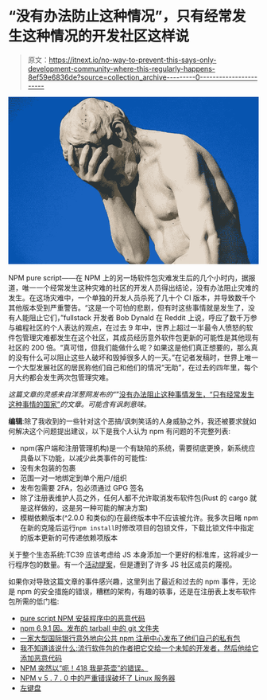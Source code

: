 # “没有办法防止这种情况”，只有经常发生这种情况的开发社区这样说

> 原文：<https://itnext.io/no-way-to-prevent-this-says-only-development-community-where-this-regularly-happens-8ef59e6836de?source=collection_archive---------0----------------------->

![](img/0af46c18bf16c1d2e342e4d0c8736663.png)

NPM pure script——在 NPM 上的另一场软件包灾难发生后的几个小时内，据报道，唯一一个经常发生这种灾难的社区的开发人员得出结论，没有办法阻止灾难的发生。在这场灾难中，一个单独的开发人员杀死了几十个 CI 版本，并导致数千个其他版本受到严重警告。“这是一个可怕的悲剧，但有时这些事情就是发生了，没有人能阻止它们，”fullstack 开发者 Bob Dynald 在 Reddit 上说，呼应了数千万参与编程社区的个人表达的观点，在过去 9 年中，世界上超过一半最令人愤怒的软件包管理灾难都发生在这个社区，其成员经历意外软件包更新的可能性是其他现有社区的 200 倍。“真可惜，但我们能做什么呢？如果这是他们真正想要的，那么真的没有什么可以阻止这些人破坏和毁掉很多人的一天。”在记者发稿时，世界上唯一一个大型发展社区的居民称他们自己和他们的情况“无助”，在过去的四年里，每个月大约都会发生两次包管理灾难。

*这篇文章的灵感来自洋葱网发布的“*”[没有办法阻止这种事情发生，“只有经常发生这种事情的国家”](https://www.theonion.com/no-way-to-prevent-this-says-only-nation-where-this-r-1835173950)*的文章。可能含有讽刺意味。*

**编辑**:除了我收到的一些针对这个恶搞/讽刺笑话的人身威胁之外，我还被要求就如何解决这个问题提出建议，以下是我个人认为 npm 有问题的不完整列表:

*   npm(客户端和注册管理机构)是一个有缺陷的系统，需要彻底更换，新系统应具备以下功能，以减少此类事件的可能性:
*   没有未包装的包裹
*   范围一对一地绑定到单个用户/组织
*   发布包需要 2FA，包必须通过 GPG 签名
*   除了注册表维护人员之外，任何人都不允许取消发布软件包(Rust 的 cargo 就是这样做的，这是另一种可能的解决方案)
*   模糊依赖版本(^2.0.0 和类似的)在最终版本中不应该被允许。我多次目睹 npm 在新的克隆后运行`npm install`时修改项目的包锁文件，下载比锁文件中指定的版本更新的可传递依赖项版本

关于整个生态系统:TC39 应该考虑给 JS 本身添加一个更好的标准库，这将减少一行程序包的数量。有一个[活动提案](https://github.com/tc39/proposal-javascript-standard-library)，但是遭到了许多 JS 社区成员的蔑视。

如果你对导致这篇文章的事件感兴趣，这里列出了最近和过去的 npm 事件，无论是 npm 的安全措施的错误，糟糕的架构，有趣的轶事，还是在注册表上发布软件包所需的低门槛:

*   [pure script NPM 安装程序中的恶意代码](https://harry.garrood.me/blog/malicious-code-in-purescript-npm-installer/)
*   [npm 6.9.1 因。发布的 tarball 中的 git 文件夹](https://npm.community/t/npm-6-9-1-is-broken-due-to-git-folder-in-published-tarball/8454)
*   [一家大型国际银行意外地向公共 npm 注册中心发布了他们自己的私有包](https://twitter.com/seldo/status/1105153287718723584)
*   [我不知道该说什么:流行软件包的作者把它交给一个未知的开发者，然后他给它添加恶意代码](https://github.com/dominictarr/event-stream/issues/116?source=post_page---------------------------#issuecomment-440927400)
*   [NPM 突然以“呃！418 我是茶壶”的错误。](https://github.com/npm/npm/issues/20791)
*   [NPM v 5 . 7 . 0 中的严重错误破坏了 Linux 服务器](https://github.com/npm/npm/issues/19883)
*   [左键盘](https://www.theregister.co.uk/2016/03/23/npm_left_pad_chaos/)